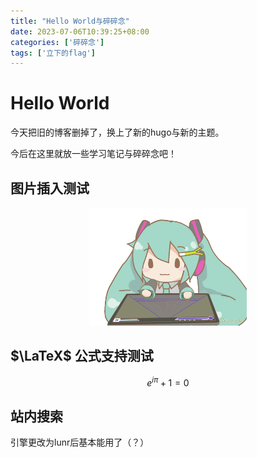 ```yaml
---
title: "Hello World与碎碎念"
date: 2023-07-06T10:39:25+08:00
categories: ['碎碎念']
tags: ['立下的flag']
---
```


# Hello World

今天把旧的博客删掉了，换上了新的hugo与新的主题。

今后在这里就放一些学习笔记与碎碎念吧！

## 图片插入测试

<!--

![pic](miku.gif)

-->

<center><img src="miku.gif" width="50%"  /></center>

## $\LaTeX$ 公式支持测试

$$ e^{i \pi} + 1 = 0$$

## 站内搜索

引擎更改为lunr后基本能用了（？）